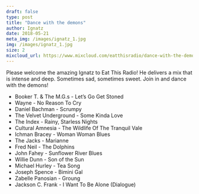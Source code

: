 ```yaml
---
draft: false
type: post
title: "Dance with the demons"
author: Ignatz
date: 2018-05-21
meta_img: /images/ignatz_1.jpg
img: /images/ignatz_1.jpg
size: 2
mixcloud_url: https://www.mixcloud.com/eatthisradio/dance-with-the-demons/
---
```


Please welcome the amazing Ignatz to Eat This Radio! He delivers a mix that is intense and deep. Sometimes sad, sometimes sweet. Join in and dance with the demons!

- Booker T. & The M.G.s - Let’s Go Get Stoned
- Wayne - No Reason To Cry
- Daniel Bachman - Scrumpy
- The Velvet Underground - Some Kinda Love
- The Index - Rainy, Starless Nights
- Cultural Amnesia - The Wildlife Of The Tranquil Vale
- Ichman Bracey - Woman Woman Blues
- The Jacks - Marianne
- Fred Neil - The Dolphins
- John Fahey - Sunflower River Blues
- Willie Dunn - Son of the Sun
- Michael Hurley - Tea Song
- Joseph Spence - Bimini Gal
- Zabelle Panosian - Groung
- Jackson C. Frank - I Want To Be Alone (Dialogue)